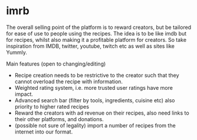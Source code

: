 # imrb
The overall selling point of the platform is to reward creators, but be tailored for ease of use to people using the recipes.
The idea is to be like imdb but for recipes, whilst also making it a profitable platform for creators. 
So take inspiration from IMDB, twitter, youtube, twitch etc as well as sites like Yummly.

Main features (open to changing/editing)
- Recipe creation needs to be restrictive to the creator such that they cannot overload the recipe with information.
- Weighted rating system, i.e. more trusted user ratings have more impact.
- Advanced search bar (filter by tools, ingredients, cuisine etc) also priority to higher rated recipes
- Reward the creators with ad revenue on their recipes, also need links to their other platforms, and donations.
- (possible not sure of legality) import a number of recipes from the internet into our format.
